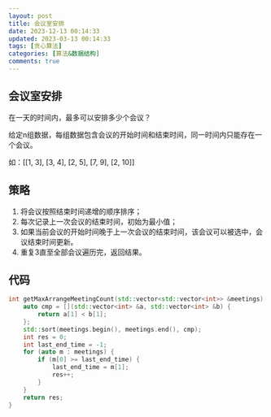 ```yaml
---
layout: post
title: 会议室安排
date: 2023-12-13 00:14:33
updated: 2023-03-13 00:14:33
tags: [贪心算法]
categories: [算法&数据结构]
comments: true
---
```


## 会议室安排

在一天的时间内，最多可以安排多少个会议？

给定n组数据，每组数据包含会议的开始时间和结束时间，同一时间内只能存在一个会议。

如：[[1, 3], [3, 4], [2, 5], [7, 9], [2, 10]]

## 策略

1. 将会议按照结束时间递增的顺序排序；
2. 每次记录上一次会议的结束时间，初始为最小值；
3. 如果当前会议的开始时间晚于上一次会议的结束时间，该会议可以被选中，会议结束时间更新。
4. 重复3直至全部会议遍历完，返回结果。

## 代码

```cpp
int getMaxArrangeMeetingCount(std::vector<std::vector<int>> &meetings) {
	auto cmp = [](std::vector<int> &a, std::vector<int> &b) {
		return a[1] < b[1];
	};
	std::sort(meetings.begin(), meetings.end(), cmp);
	int res = 0;
	int last_end_time = -1;
	for (auto m : meetings) {
		if (m[0] >= last_end_time) {
			last_end_time = m[1];
			res++;
		}
	}
	return res;
}
```
